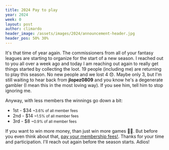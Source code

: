```yaml
---
title: 2024 Pay to play
year: 2024
week: 0
layout: post
author: climardo
header_image: /assets/images/2024/announcement-header.jpg
header_pos: 50% 30%
---
```


It's that time of year again. The commissioners from all of your fantasy leagues are starting to organize for the start of a new season. I reached out to you all over a week ago and today I am reaching out again to really get things started by collecting the loot. 19 people (including me) are returning to play this season. No new people and we lost 4 😞. Maybe only 3, but I'm still waiting to hear back from **jlopez0809** and you know he's a degenerate gambler (I mean this in the most loving way). If you see him, tell him to stop ignoring me.

Anyway, with less members the winnings go down a bit:

- 1st - $34 <small>~3.6% of all member fees</small></li>
- 2nd - $14 <small>~1.5% of all member fees</small></li>
- 3rd - $8 <small>~0.9% of all member fees</small></li>

If you want to win more money, than just win more games 🤷‍♂️. But before you even think about that, [pay your membership fees!](/rules). Thanks for your time and participation. I'll reach out again before the season starts. Adios!